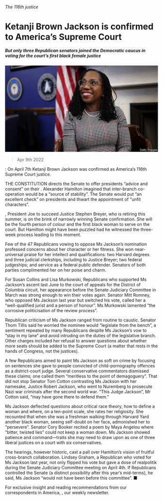###### The 116th justice

# Ketanji Brown Jackson is confirmed to America’s Supreme Court 

##### But only three Republican senators joined the Democratic caucus in voting for the court’s first black female justice 

![image](images/20220409_usp501.jpg) 

> Apr 9th 2022 

: On April 7th Ketanji Brown Jackson was confirmed as America’s 116th Supreme Court justice.

THE CONSTITUTION directs the Senate to offer presidents “advice and consent” on their . Alexander Hamilton imagined that inter-branch co-operation would be a “source of stability”. The Senate would put “an excellent check” on presidents and thwart the appointment of “unfit characters”.

, President Joe  to succeed Justice Stephen Breyer, who is retiring this summer, is on the brink of narrowly winning Senate confirmation. She will be the fourth person of colour and the first black woman to serve on the court. But Hamilton might have been puzzled had he witnessed the three-week process leading to this moment.


Few of the 47 Republicans vowing to oppose Ms Jackson’s nomination professed concerns about her character or her fitness. She won near-universal praise for her intellect and qualifications: two Harvard degrees and three judicial clerkships, including to Justice Breyer; two federal judgeships; and service as a federal public defender. Senators of both parties complimented her on her poise and charm.

For Susan Collins and Lisa Murkowski, Republicans who supported Ms Jackson’s ascent last June to the court of appeals for the District of Columbia circuit, her appearance before the Senate Judiciary Committee in March was strong enough to win their votes again. Senator Mitt Romney, who opposed Ms Jackson last year but switched his vote, called her a “well-qualified jurist and a person of honour”. Ms Murkowski lamented “the corrosive politicisation of the review process”.

Republican criticism of Ms Jackson ranged from routine to caustic. Senator Thom Tillis said he worried the nominee would “legislate from the bench”, a sentiment repeated by many Republicans despite Ms Jackson’s vow to “stay in my lane” and avoid intruding on the duties of the legislative branch. Other charges included her refusal to answer questions about whether more seats should be added to the Supreme Court (a matter that rests in the hands of Congress, not the justices).

A few Republicans aimed to paint Ms Jackson as soft on crime by focusing on sentences she gave to people convicted of child-pornography offences as a district-court judge. Several conservative commentators dismissed these claims; one called them “meritless to the point of demagoguery”. That did not stop Senator Tom Cotton contrasting Ms Jackson with her namesake, Justice Robert Jackson, who went to Nuremberg to prosecute Nazi war criminals after the second world war. “This Judge Jackson”, Mr Cotton said, “may have gone there to defend them.”

Ms Jackson deflected questions about critical race theory, how to define a woman and where, on a ten-point scale, she rates her religiosity. She recounted that when she was a freshman walking through Harvard Yard another black woman, seeing self-doubt on her face, admonished her to “persevere”. Senator Cory Booker recited a poem by Maya Angelou where “bitter, twisted lies” could not keep a woman down. Ms Jackson showed patience and command—traits she may need to draw upon as one of three liberal justices on a court with six conservatives.

The hearings, however historic, cast a pall over Hamilton’s vision of fruitful cross-branch collaboration. Lindsey Graham, a Republican who voted for Ms Jackson last year, not only flipped his vote but gave a dose of realpolitik during the Senate Judiciary Committee meeting on April 4th. If Republicans controlled the Senate (a distinct possibility after this year’s mid-terms), he said, Ms Jackson “would not have been before this committee”. ■

For exclusive insight and reading recommendations from our correspondents in America, , our weekly newsletter.

